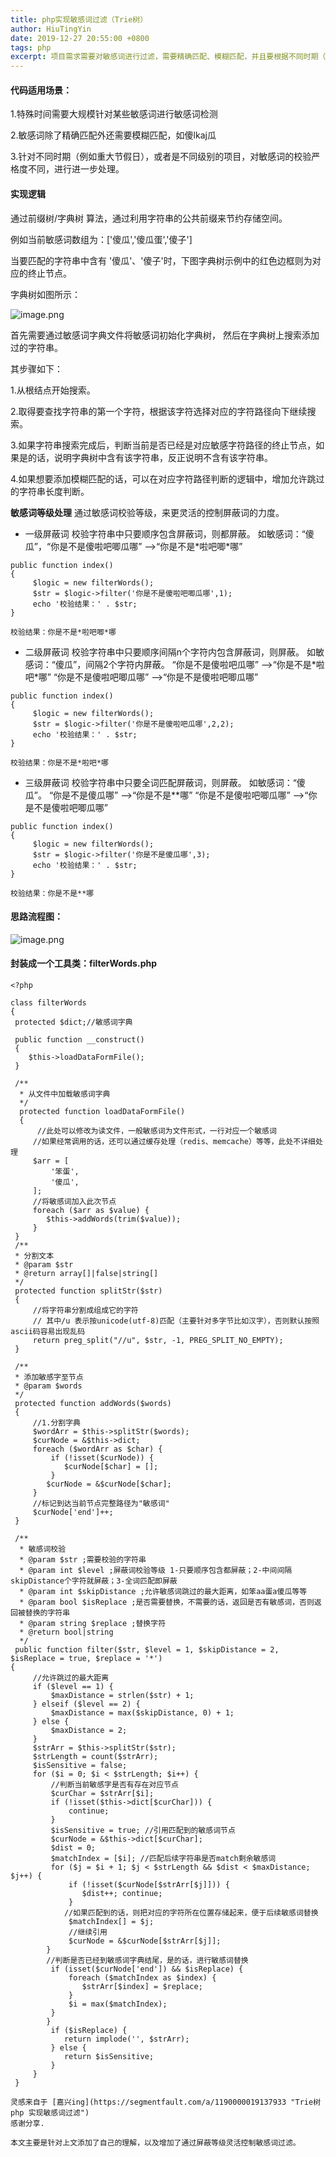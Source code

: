```yaml
---
title: php实现敏感词过滤（Trie树）
author: HiuTingYin
date: 2019-12-27 20:55:00 +0800
tags: php
excerpt: 项目需求需要对敏感词进行过滤，需要精确匹配、模糊匹配，并且要根据不同时期（例如重大节假日），或是不同级别的项目，对敏感词的校验严格度不同，进一步进行处理。
---
```


####    代码适用场景：

1.特殊时间需要大规模针对某些敏感词进行敏感词检测

2.敏感词除了精确匹配外还需要模糊匹配，如傻lkaj瓜

3.针对不同时期（例如重大节假日），或者是不同级别的项目，对敏感词的校验严格度不同，进行进一步处理。

#### 实现逻辑
通过前缀树/字典树 算法，通过利用字符串的公共前缀来节约存储空间。

例如当前敏感词数组为：['傻瓜','傻瓜蛋','傻子']

当要匹配的字符串中含有 '傻瓜'、'傻子'时，下图字典树示例中的红色边框则为对应的终止节点。

字典树如图所示：

![image.png](https://image-static.segmentfault.com/259/120/2591209789-5e0eb5873e7f2_articlex)

首先需要通过敏感词字典文件将敏感词初始化字典树，
然后在字典树上搜索添加过的字符串。

其步骤如下：  

1.从根结点开始搜索。

2.取得要查找字符串的第一个字符，根据该字符选择对应的字符路径向下继续搜索。

3.如果字符串搜索完成后，判断当前是否已经是对应敏感字符路径的终止节点，如果是的话，说明字典树中含有该字符串，反正说明不含有该字符串。

4.如果想要添加模糊匹配的话，可以在对应字符路径判断的逻辑中，增加允许跳过的字符串长度判断。

**敏感词等级处理**
通过敏感词校验等级，来更灵活的控制屏蔽词的力度。
- 一级屏蔽词
  校验字符串中只要顺序包含屏蔽词，则都屏蔽。
  如敏感词：“傻瓜”，“你是不是傻啦吧唧瓜哪” -->“你是不是\*啦吧唧\*哪”
  
```
public function index()  
{  
     $logic = new filterWords();  
     $str = $logic->filter('你是不是傻啦吧唧瓜哪',1);  
     echo '校验结果：' . $str;  
}
```
```
校验结果：你是不是*啦吧唧*哪
```
- 二级屏蔽词
  校验字符串中只要顺序间隔n个字符内包含屏蔽词，则屏蔽。
  如敏感词：“傻瓜”，间隔2个字符内屏蔽。
  “你是不是傻啦吧瓜哪” -->“你是不是\*啦吧\*哪”
  “你是不是傻啦吧唧瓜哪” -->“你是不是傻啦吧唧瓜哪”
```
public function index()  
{  
     $logic = new filterWords();  
     $str = $logic->filter('你是不是傻啦吧瓜哪',2,2);  
     echo '校验结果：' . $str;  
}
```
```
校验结果：你是不是*啦吧*哪
```
- 三级屏蔽词
  校验字符串中只要全词匹配屏蔽词，则屏蔽。
  如敏感词：“傻瓜”。
  “你是不是傻瓜哪” -->“你是不是\*\*哪”
  “你是不是傻啦吧唧瓜哪” -->“你是不是傻啦吧唧瓜哪”
```
public function index()  
{  
     $logic = new filterWords();  
     $str = $logic->filter('你是不是傻瓜哪',3);  
     echo '校验结果：' . $str;  
}
```
```
校验结果：你是不是**哪
```  

#### 思路流程图：
![image.png](https://image-static.segmentfault.com/489/516/489516922-5e05aa3838fcf_articlex)
  
  
#### 封装成一个工具类：filterWords.php  
```  
<?php  
  
class filterWords  
{  
 protected $dict;//敏感词字典  
  
 public function __construct() 
 { 
    $this->loadDataFormFile();
 }  
 
 /** 
  * 从文件中加载敏感词字典  
  */
  protected function loadDataFormFile() 
  { 
      //此处可以修改为读文件，一般敏感词为文件形式，一行对应一个敏感词  
     //如果经常调用的话，还可以通过缓存处理（redis、memcache）等等，此处不详细处理  
     $arr = [ 
         '笨蛋',  
         '傻瓜',  
     ]; 
     //将敏感词加入此次节点  
     foreach ($arr as $value) { 
        $this->addWords(trim($value)); 
     } 
 }  
 /** 
 * 分割文本  
 * @param $str 
 * @return array[]|false|string[] 
 */ 
 protected function splitStr($str)
 { 
     //将字符串分割成组成它的字符  
     // 其中/u 表示按unicode(utf-8)匹配（主要针对多字节比如汉字），否则默认按照ascii码容易出现乱码  
     return preg_split("//u", $str, -1, PREG_SPLIT_NO_EMPTY); 
 }  
 
 /** 
 * 添加敏感字至节点  
 * @param $words 
 */
 protected function addWords($words) 
 { 
     //1.分割字典  
     $wordArr = $this->splitStr($words);
     $curNode = &$this->dict; 
     foreach ($wordArr as $char) { 
         if (!isset($curNode)) { 
            $curNode[$char] = []; 
         } 
        $curNode = &$curNode[$char]; 
     } 
     //标记到达当前节点完整路径为"敏感词"  
     $curNode['end']++; 
 }  
 
 /**  
  * 敏感词校验  
  * @param $str ;需要校验的字符串  
  * @param int $level ;屏蔽词校验等级 1-只要顺序包含都屏蔽；2-中间间隔skipDistance个字符就屏蔽；3-全词匹配即屏蔽  
  * @param int $skipDistance ;允许敏感词跳过的最大距离，如笨aa蛋a傻瓜等等  
  * @param bool $isReplace ;是否需要替换，不需要的话，返回是否有敏感词，否则返回被替换的字符串  
  * @param string $replace ;替换字符  
  * @return bool|string  
  */
 public function filter($str, $level = 1, $skipDistance = 2, $isReplace = true, $replace = '*')  
{  
     //允许跳过的最大距离  
     if ($level == 1) {  
         $maxDistance = strlen($str) + 1;  
     } elseif ($level == 2) {  
         $maxDistance = max($skipDistance, 0) + 1;  
     } else {  
         $maxDistance = 2;  
     }
     $strArr = $this->splitStr($str); 
     $strLength = count($strArr);
     $isSensitive = false;
     for ($i = 0; $i < $strLength; $i++) {
         //判断当前敏感字是否有存在对应节点  
         $curChar = $strArr[$i]; 
         if (!isset($this->dict[$curChar])) { 
             continue; 
         }
         $isSensitive = true; //引用匹配到的敏感词节点  
         $curNode = &$this->dict[$curChar]; 
         $dist = 0; 
         $matchIndex = [$i]; //匹配后续字符串是否match剩余敏感词  
         for ($j = $i + 1; $j < $strLength && $dist < $maxDistance; $j++) {
             if (!isset($curNode[$strArr[$j]])) { 
                $dist++; continue; 
             } 
            //如果匹配到的话，则把对应的字符所在位置存储起来，便于后续敏感词替换  
             $matchIndex[] = $j; 
             //继续引用  
             $curNode = &$curNode[$strArr[$j]];
        }  
        //判断是否已经到敏感词字典结尾，是的话，进行敏感词替换  
         if (isset($curNode['end']) && $isReplace) { 
             foreach ($matchIndex as $index) { 
                $strArr[$index] = $replace;
             }
             $i = max($matchIndex);
         } 
        } 
         if ($isReplace) { 
            return implode('', $strArr);
         } else { 
            return $isSensitive;
         }
     }
 }  
```

```
灵感来自于 [嘉兴ing](https://segmentfault.com/a/1190000019137933 "Trie树 php 实现敏感词过滤") 
感谢分享.

本文主要是针对上文添加了自己的理解，以及增加了通过屏蔽等级灵活控制敏感词过滤。
```